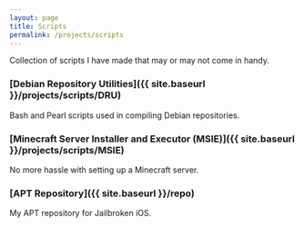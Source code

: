 ```yaml
---
layout: page
title: Scripts
permalink: /projects/scripts
---
```


Collection of scripts I have made that may or may not come in handy.

### [Debian Repository Utilities]({{ site.baseurl }}/projects/scripts/DRU)

Bash and Pearl scripts used in compiling Debian repositories.

### [Minecraft Server Installer and Executor (MSIE)]({{ site.baseurl }}/projects/scripts/MSIE)

No more hassle with setting up a Minecraft server.

### [APT Repository]({{ site.baseurl }}/repo)

My APT repository for Jailbroken iOS.
